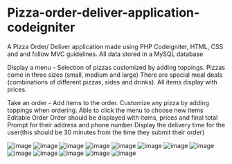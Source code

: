 # Pizza-order-deliver-application-codeigniter
A Pizza Order/ Deliver application made using PHP Codeigniter, HTML, CSS and and follow MVC guidelines.
All data stored in a MySQL database

Display a menu - Selection of pizzas customized by adding toppings.
                 Pizzas come in three sizes (small, medium and large)
                 There are special meal deals (combinations of different pizzas, sides and drinks). 
                 All items display with prices.
                 
Take an order  -  Add items to the order. 
                  Customize any pizza by adding toppings when ordering.
                  Able to click the menu to choose new items
                  Editable Order
                  Order should be displayed with items, prices and final total
                  Prompt for their address and phone number
                  Display the delivery time for the user(this should be 30 minutes from the time they submit their order)

![image](https://user-images.githubusercontent.com/47742453/122917960-38f64080-d37c-11eb-9a82-98b777268c6b.png)
![image](https://user-images.githubusercontent.com/47742453/122918033-4dd2d400-d37c-11eb-90c7-8aa37de79f94.png)
![image](https://user-images.githubusercontent.com/47742453/122918039-50cdc480-d37c-11eb-8353-42eef55a99ec.png)
![image](https://user-images.githubusercontent.com/47742453/122918051-54614b80-d37c-11eb-843c-5d3fc3fb4714.png)
![image](https://user-images.githubusercontent.com/47742453/122918060-56c3a580-d37c-11eb-869e-1a161b55f8db.png)
![image](https://user-images.githubusercontent.com/47742453/122918069-59be9600-d37c-11eb-9175-3fb1832e82c6.png)
![image](https://user-images.githubusercontent.com/47742453/122918076-5cb98680-d37c-11eb-8822-2e4b8cbe3d17.png)
![image](https://user-images.githubusercontent.com/47742453/122918232-8a063480-d37c-11eb-8eae-e67288059bb2.png)
![image](https://user-images.githubusercontent.com/47742453/122918254-8f637f00-d37c-11eb-9ba0-d4189b695403.png)
![image](https://user-images.githubusercontent.com/47742453/122918276-92f70600-d37c-11eb-9ed7-859c92505547.png)
![image](https://user-images.githubusercontent.com/47742453/122918290-95f1f680-d37c-11eb-8e92-03f55ff0234d.png)
![image](https://user-images.githubusercontent.com/47742453/122918301-98ece700-d37c-11eb-8d82-511731a1e8c9.png)
![image](https://user-images.githubusercontent.com/47742453/122918313-9b4f4100-d37c-11eb-92b7-66e934c7f672.png)

